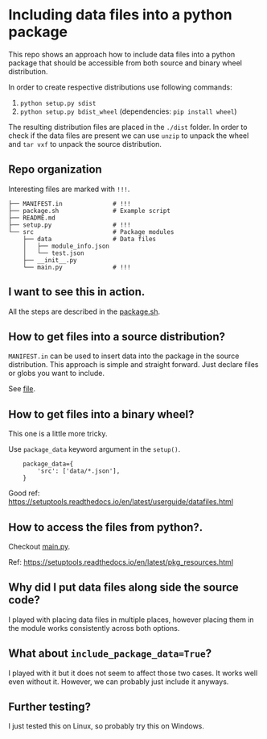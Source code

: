 # Including data files into a python package

This repo shows an approach how to include data files into a python package that
should be accessible from both source and binary wheel distribution.

In order to create respective distributions use following commands:

1. `python setup.py sdist`
2. `python setup.py bdist_wheel` (dependencies: `pip install wheel`)

The resulting distribution files are placed in the `./dist` folder. In order to
check if the data files are present we can use `unzip` to unpack the wheel and
`tar vxf` to unpack the source distribution.

## Repo organization

Interesting files are marked with `!!!`.

```
├── MANIFEST.in              # !!!
├── package.sh               # Example script
├── README.md
├── setup.py                 # !!!
└── src                      # Package modules
    ├── data                 # Data files
    │   ├── module_info.json
    │   └── test.json
    ├── __init__.py
    └── main.py              # !!!
```

## I want to see this in action.

All the steps are described in the [package.sh](./package.sh).

## How to get files into a source distribution?

`MANIFEST.in` can be used to insert data into the package in the source
distribution. This approach is simple and straight forward. Just declare files
or globs you want to include.

See [file](./MANIFEST.in).

## How to get files into a binary wheel?

This one is a little more tricky.

Use `package_data` keyword argument in the `setup()`.

```
    package_data={
        'src': ['data/*.json'],
    }

```

Good ref: https://setuptools.readthedocs.io/en/latest/userguide/datafiles.html

## How to access the files from python?.

Checkout [main.py](./src/main.py).

Ref: https://setuptools.readthedocs.io/en/latest/pkg_resources.html

## Why did I put data files along side the source code?

I played with placing data files in multiple places, however placing them in the
module works consistently across both options.

## What about `include_package_data=True`?

I played with it but it does not seem to affect those two cases. It works well
even without it. However, we can probably just include it anyways.

## Further testing?

I just tested this on Linux, so probably try this on Windows.
